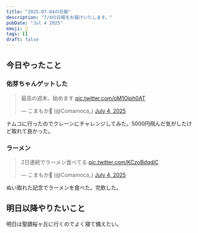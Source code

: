 ```yaml
---
title: "2025-07-04の日報"
description: "7/4の日報をお届けいたします。"
pubDate: "Jul 4 2025"
emoji: 🦊
tags: []
draft: false
---
```


## 今日やったこと

### 佑芽ちゃんゲットした

<blockquote class="twitter-tweet"><p lang="ja" dir="ltr">最高の週末、始めます <a href="https://t.co/oM1Ojph0AT">pic.twitter.com/oM1Ojph0AT</a></p>&mdash; こまもか🦊 (@Comamoca_) <a href="https://twitter.com/Comamoca_/status/1941095153932149001?ref_src=twsrc%5Etfw">July 4, 2025</a></blockquote> <script async src="https://platform.twitter.com/widgets.js" charset="utf-8"></script>

ナムコに行ったのでクレーンにチャレンジしてみた。5000円飛んだ気がしたけど取れて良かった。

### ラーメン

<blockquote class="twitter-tweet"><p lang="ja" dir="ltr">2日連続でラーメン食べてる <a href="https://t.co/KCzoBdqdiC">pic.twitter.com/KCzoBdqdiC</a></p>&mdash; こまもか🦊 (@Comamoca_) <a href="https://twitter.com/Comamoca_/status/1941138843354513806?ref_src=twsrc%5Etfw">July 4, 2025</a></blockquote> <script async src="https://platform.twitter.com/widgets.js" charset="utf-8"></script>

ぬい取れた記念でラーメンを食べた。完飲した。

## 明日以降やりたいこと

明日は聖蹟桜ヶ丘に行くのでよく寝て備えたい。

